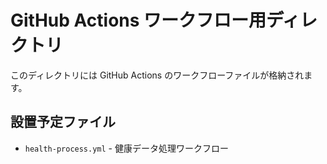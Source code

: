 # GitHub Actions ワークフロー用ディレクトリ

このディレクトリには GitHub Actions のワークフローファイルが格納されます。

## 設置予定ファイル
- `health-process.yml` - 健康データ処理ワークフロー
